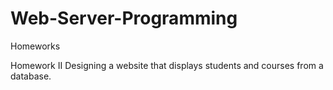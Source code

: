 # Web-Server-Programming
Homeworks

Homework II 
Designing a website that displays students and courses from a database.
